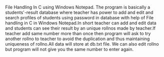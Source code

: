 File Handling In C using Windows Notepad.
The program is basically a students'-result database where teacher has power to add and edit and search profiles of students using password in database with help of File handling in C in Windows Notepad.In short teacher can add and edit data and students can see their result by an unique rollnos made by teacher.If teacher add same number more than once then program will ask to try another rollno to teacher to avoid the duplication and thus maintaining uniqueness of rollno.All data will store at db.txt file.
We can also edit rollno but program will not give you the same number to enter again.
